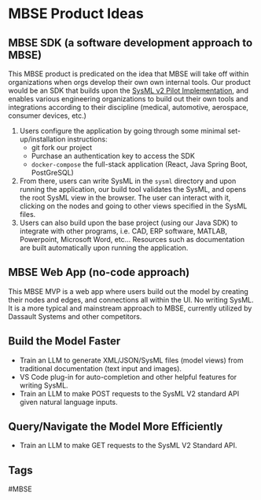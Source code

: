 # MBSE Product Ideas

## MBSE SDK (a software development approach to MBSE)
This MBSE product is predicated on the idea that MBSE will take off within organizations when orgs develop their own own internal tools. Our product would be an SDK that builds upon the [SysML v2 Pilot Implementation](https://github.com/Systems-Modeling/SysML-v2-Pilot-Implementation), and enables various engineering organizations to build out their own tools and integrations according to their discipline (medical, automotive, aerospace, consumer devices, etc.)  
1. Users configure the application by going through some minimal set-up/installation instructions:  
    * git fork our project  
    * Purchase an authentication key to access the SDK  
    * `docker-compose` the full-stack application (React, Java Spring Boot, PostGreSQL)  
2. From there, users can write SysML in the `sysml` directory and upon running the application, our build tool validates the SysML, and opens the root SysML view in the browser. The user can interact with it, clicking on the nodes and going to other views specified in the SysML files.  
3. Users can also build upon the base project (using our Java SDK) to integrate with other programs, i.e. CAD, ERP software, MATLAB, Powerpoint, Microsoft Word, etc... Resources such as documentation are built automatically upon running the application.   

## MBSE Web App (no-code approach)
This MBSE MVP is a web app where users build out the model by creating their nodes and edges, and connections all within the UI. No writing SysML. It is a more typical and mainstream approach to MBSE, currently utilized by Dassault Systems and other competitors.  

## Build the Model Faster
* Train an LLM to generate XML/JSON/SysML files (model views) from traditional documentation (text input and images).  
* VS Code plug-in for auto-completion and other helpful features for writing SysML.  
* Train an LLM to make POST requests to the SysML V2 standard API given natural language inputs. 

## Query/Navigate the Model More Efficiently
* Train an LLM to make GET requests to the SysML V2 Standard API.  

## Tags
#MBSE
